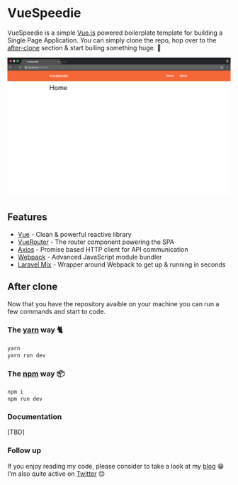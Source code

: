 # VueSpeedie

VueSpeedie is a simple [Vue.js](https://github.com/vuejs/vue) powered boilerplate template for building a Single Page Application. You can simply clone the repo, hop over to the [after-clone](#after-clone) section & start builing something huge. 🚀

![VueSpeedie Screenshot](.github/vuespeedie.png)

## Features

- [Vue](https://github.com/vuejs/vue) - Clean & powerful reactive library
- [VueRouter](https://github.com/vuejs/vue-router) - The router component powering the SPA
- [Axios](https://github.com/mzabriskie/axios) - Promise based HTTP client for API communication
- [Webpack](https://github.com/webpack/webpack) - Advanced JavaScript module bundler
- [Laravel Mix](https://github.com/JeffreyWay/laravel-mix) - Wrapper around Webpack to get up & running in seconds

## After clone

Now that you have the repository avaible on your machine you can run a few commands and start to code.

### The [yarn](https://github.com/yarnpkg/yarn) way 🐈

``` shell
yarn
yarn run dev
```

### The [npm](https://github.com/npm/npm) way 📦

``` shell
npm i
npm run dev
```

### Documentation

[TBD]

### Follow up

If you enjoy reading my code, please consider to take a look at my [blog](https://blog.slashkeys.com) 😁
I'm also quite active on [Twitter](https://twitter.com/slashmodev) 😊

